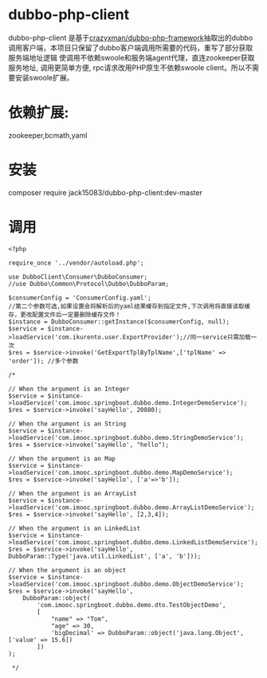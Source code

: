 # dubbo-php-client

dubbo-php-client 是基于[crazyxman/dubbo-php-framework](https://github.com/crazyxman/dubbo-php-framework)抽取出的dubbo调用客户端，本项目只保留了dubbo客户端调用所需要的代码，重写了部分获取服务端地址逻辑
使调用不依赖swoole和服务端agent代理，直连zookeeper获取服务地址, 调用更简单方便, rpc请求改用PHP原生不依赖swoole client。所以不需要安装swoole扩展。


# 依赖扩展: 

zookeeper,bcmath,yaml


# 安装

composer require jack15083/dubbo-php-client:dev-master

# 调用

```
<?php

require_once '../vendor/autoload.php';

use DubboClient\Consumer\DubboConsumer;
//use Dubbo\Common\Protocol\Dubbo\DubboParam;

$consumerConfig = 'ConsumerConfig.yaml';
//第二个参数可选,如果设置会将解析后的yaml结果缓存到指定文件,下次调用将直接读取缓存，更改配置文件后一定要删除缓存文件！
$instance = DubboConsumer::getInstance($consumerConfig, null);
$service = $instance->loadService('com.ikurento.user.ExportProvider');//同一service只需加载一次
$res = $service->invoke('GetExportTplByTplName',['tplName' => 'order']); //多个参数

/*

// When the argument is an Integer
$service = $instance->loadService('com.imooc.springboot.dubbo.demo.IntegerDemoService');
$res = $service->invoke('sayHello', 20880);

// When the argument is an String
$service = $instance->loadService('com.imooc.springboot.dubbo.demo.StringDemoService');
$res = $service->invoke('sayHello', "hello");

// When the argument is an Map
$service = $instance->loadService('com.imooc.springboot.dubbo.demo.MapDemoService');
$res = $service->invoke('sayHello', ['a'=>'b']);

// When the argument is an ArrayList
$service = $instance->loadService('com.imooc.springboot.dubbo.demo.ArrayListDemoService');
$res = $service->invoke('sayHello', [2,3,4]);

// When the argument is an LinkedList
$service = $instance->loadService('com.imooc.springboot.dubbo.demo.LinkedListDemoService');
$res = $service->invoke('sayHello', DubboParam::Type('java.util.LinkedList', ['a', 'b']));

// When the argument is an object
$service = $instance->loadService('com.imooc.springboot.dubbo.demo.ObjectDemoService');
$res = $service->invoke('sayHello',
    DubboParam::object(
        'com.imooc.springboot.dubbo.demo.dto.TestObjectDemo',
        [
            "name" => "Tom",
            "age" => 30,
            'bigDecimal' => DubboParam::object('java.lang.Object', ['value' => 15.6])
        ])
);

 */
```
